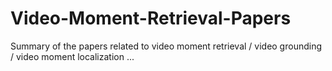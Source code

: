# Video-Moment-Retrieval-Papers
Summary of the papers related to video moment retrieval / video grounding / video moment localization ...
